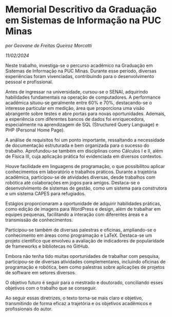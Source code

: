 # Memorial Descritivo da Graduação em Sistemas de Informação na PUC Minas

*por Geovane de Freitas Queiroz Morcatti*

*11/02/2024*

Neste trabalho, investiga-se o percurso acadêmico na Graduação em Sistemas de Informação na PUC Minas. Durante esse período, diversas experiências foram vivenciadas, contribuindo para o desenvolvimento pessoal e profissional.

Antes de ingressar na universidade, cursou-se o SENAI, adquirindo habilidades fundamentais na operação de computadores. A performance acadêmica situou-se geralmente entre 60% e 70%, destacando-se o interesse particular em medição, área que proporciona uma visão abrangente sobre testes e abre portas para novas oportunidades. Ademais, a experiência com diferentes bancos de dados foi enriquecedora, especialmente na aprendizagem de SQL (Structured Query Language) e PHP (Personal Home Page).

A análise de requisitos foi um ponto importante, ressaltando a necessidade de documentação estruturada e bem organizada para o sucesso do trabalho. Aprofundou-se também em disciplinas como Cálculos I e II, além de Física III, cuja aplicação prática foi evidenciada em diversos contextos.

Houve facilidade em linguagens de programação, o que possibilitou aplicar conhecimentos em laboratório e trabalhos práticos. Durante a trajetória acadêmica, participou-se de atividades diversas, desde trabalhos com robótica até colaborações em jogos para amigos. Destaca-se o desenvolvimento de sistemas de gestão, como um sistema para construtora e um sistema CAPES para refugiados.

Estágios proporcionaram a oportunidade de adquirir habilidades práticas, como edição de imagens para WordPress e design, além de trabalhar em equipes pequenas, facilitando a interação com diferentes áreas e a transmissão de conhecimentos.

Participou-se também de diversas palestras e oficinas, ampliando-se o conhecimento em áreas como programação e LaTeX. Destaca-se um projeto científico que envolveu a avaliação de indicadores de popularidade de frameworks e bibliotecas no GitHub.

Embora não tenha tido muitas oportunidades de trabalhar com pesquisa, participou-se de diversas atividades complementares, incluindo oficinas de programação e robótica, bem como palestras sobre aplicações de projetos de software em setores diversos.

O objetivo futuro é seguir para o mestrado e doutorado, conciliando esses objetivos com o trabalho que se conseguir.

Ao seguir essas diretrizes, o texto torna-se mais claro e objetivo, transmitindo de forma eficaz a trajetória e os objetivos acadêmicos e profissionais do autor.
